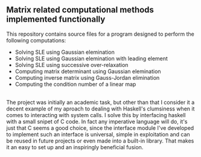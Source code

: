 ## Matrix related computational methods implemented functionally
This repository contains source files for a program designed to perform the following computations:
* Solving SLE using Gaussian elemination
* Solving SLE using Gaussian elemination with leading element
* Solving SLE using successive over-relaxation
* Computing matrix determinant using Gaussian elemination
* Computing inverse matrix using Gauss-Jordan elimination
* Computing the condition number of a linear map
<br>
The project was initially an academic task, but other than that I consider it a decent example of my aproach to dealing with Haskell's clumsiness when it comes to interacting with system calls. I solve this by interfacing haskell with a small snipet of C code. In fact any imperative language will do, it's just that C seems a good choice, since the interface module I've developed to implement such an interface is universal, simple in exploitation and can be reused in future projects or even made into a built-in library. That makes it an easy to set up and an inspiringly beneficial fusion.
